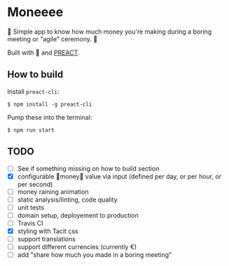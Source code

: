 # Moneeee

💸 Simple app to know how much money you're making during a boring meeting or "agile" ceremony. 💸

Built with 💖 and [PREACT](https://preactjs.com).

## How to build

Install `preact-cli`:
```
$ npm install -g preact-cli
```

Pump these into the terminal:
```
$ npm run start
```

## TODO

- [ ] See if something missing on how to build section
- [x] configurable 💸money💸 value via input (defined per day, or per hour, or per second)
- [ ] money raining animation
- [ ] static analysis/linting, code quality
- [ ] unit tests
- [ ] domain setup, deployement to production
- [ ] Travis CI
- [x] styling with Tacit css
- [ ] support translations
- [ ] support different currencies (currently €)
- [ ] add "share how much you made in a boring meeting"
